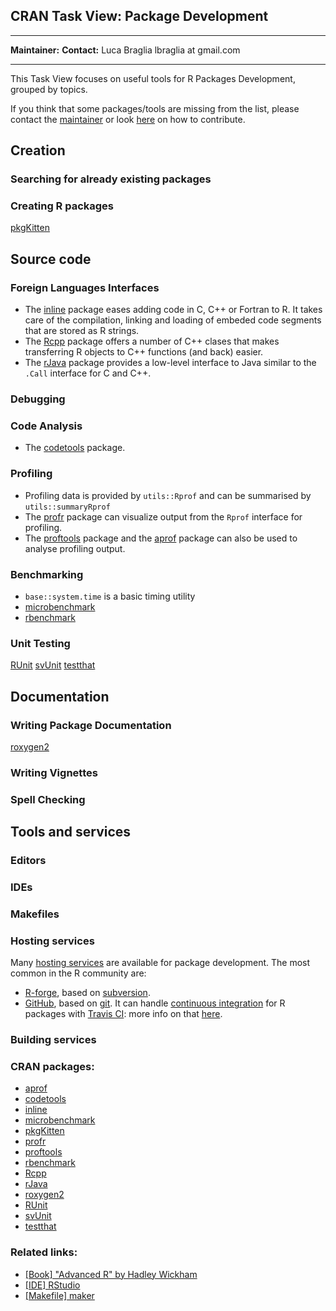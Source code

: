 CRAN Task View: Package Development
-----------------------------------

  ------------------------------------ ------------------------------------
  **Maintainer:**                      **Contact:**
  Luca Braglia                         lbraglia at gmail.com
  ------------------------------------ ------------------------------------

This Task View focuses on useful tools for R Packages Development,
grouped by topics.

If you think that some packages/tools are missing from the list, please
contact the [maintainer](mailto:lbraglia@gmail.com) or look
[here](mailto:lbraglia@gmail.com) on how to contribute.

Creation
--------

### Searching for already existing packages

### Creating R packages

[pkgKitten](http://cran.r-project.org/web/packages/pkgKitten/index.html)

Source code
-----------

### Foreign Languages Interfaces

-   The
    [inline](http://cran.r-project.org/web/packages/inline/index.html)
    package eases adding code in C, C++ or Fortran to R. It takes care
    of the compilation, linking and loading of embeded code segments
    that are stored as R strings.
-   The [Rcpp](http://cran.r-project.org/web/packages/Rcpp/index.html)
    package offers a number of C++ clases that makes transferring R
    objects to C++ functions (and back) easier.
-   The [rJava](http://cran.r-project.org/web/packages/rJava/index.html)
    package provides a low-level interface to Java similar to the
    `.Call` interface for C and C++.

### Debugging

### Code Analysis

-   The
    [codetools](http://cran.r-project.org/web/packages/codetools/index.html)
    package.

### Profiling

-   Profiling data is provided by `utils::Rprof` and can be summarised
    by `utils::summaryRprof`
-   The [profr](http://cran.r-project.org/web/packages/profr/index.html)
    package can visualize output from the `Rprof` interface for
    profiling.
-   The
    [proftools](http://cran.r-project.org/web/packages/proftools/index.html)
    package and the
    [aprof](http://cran.r-project.org/web/packages/aprof/index.html)
    package can also be used to analyse profiling output.

### Benchmarking

-   `base::system.time` is a basic timing utility
-   [microbenchmark](http://cran.r-project.org/web/packages/microbenchmark/index.html)
-   [rbenchmark](http://cran.r-project.org/web/packages/rbenchmark/index.html)

### Unit Testing

[RUnit](http://cran.r-project.org/web/packages/RUnit/index.html)
[svUnit](http://cran.r-project.org/web/packages/svUnit/index.html)
[testthat](http://cran.r-project.org/web/packages/testthat/index.html)

Documentation
-------------

### Writing Package Documentation

[roxygen2](http://cran.r-project.org/web/packages/roxygen2/index.html)

### Writing Vignettes

### Spell Checking

Tools and services
------------------

### Editors

### IDEs

### Makefiles

### Hosting services

Many [hosting
services](http://en.wikipedia.org/wiki/Comparison_of_open-source_software_hosting_facilities)
are available for package development. The most common in the R
community are:

-   [R-forge](http://r-forge.r-project.org/), based on
    [subversion](http://subversion.apache.org/).
-   [GitHub](http://github.com/), based on [git](http://git-scm.com/).
    It can handle [continuous
    integration](http://en.wikipedia.org/wiki/Continuous_integration)
    for R packages with [Travis CI](http://travis-ci.org/): more info on
    that [here](http://github.com/craigcitro/r-travis).

### Building services

### CRAN packages:

-   [aprof](http://cran.r-project.org/web/packages/aprof/index.html)
-   [codetools](http://cran.r-project.org/web/packages/codetools/index.html)
-   [inline](http://cran.r-project.org/web/packages/inline/index.html)
-   [microbenchmark](http://cran.r-project.org/web/packages/microbenchmark/index.html)
-   [pkgKitten](http://cran.r-project.org/web/packages/pkgKitten/index.html)
-   [profr](http://cran.r-project.org/web/packages/profr/index.html)
-   [proftools](http://cran.r-project.org/web/packages/proftools/index.html)
-   [rbenchmark](http://cran.r-project.org/web/packages/rbenchmark/index.html)
-   [Rcpp](http://cran.r-project.org/web/packages/Rcpp/index.html)
-   [rJava](http://cran.r-project.org/web/packages/rJava/index.html)
-   [roxygen2](http://cran.r-project.org/web/packages/roxygen2/index.html)
-   [RUnit](http://cran.r-project.org/web/packages/RUnit/index.html)
-   [svUnit](http://cran.r-project.org/web/packages/svUnit/index.html)
-   [testthat](http://cran.r-project.org/web/packages/testthat/index.html)

### Related links:

-   [[Book] "Advanced R" by Hadley Wickham](http://adv-r.had.co.nz)
-   [[IDE] RStudio](http://www.rstudio.com)
-   [[Makefile]
    maker](http://github.com/ComputationalProteomicsUnit/maker)

